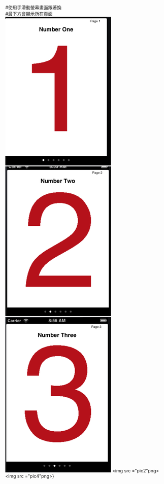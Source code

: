 #使用手滑動螢幕畫面跟著換<br>
#最下方會顯示所在頁面<br>
<img src ="pic1.png">
<img src ="pic2.png">
<img src ="pic3.png">
<img src ="pic2"png>
<img src ="pic4"png>}
